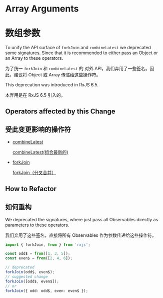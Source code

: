 # Array Arguments

# 数组参数

To unify the API surface of `forkJoin` and `combineLatest` we deprecated some signatures. Since that it is recommended to either pass an Object or an Array to these operators.

为了统一 `forkJoin` 和 `combineLatest` 的 对外 API，我们弃用了一些签名。因此，建议将 Object 或 Array 传递给这些操作符。

<div class="alert is-important">

This deprecation was introduced in RxJS 6.5.

本弃用是在 RxJS 6.5 引入的。

</div>

## Operators affected by this Change

## 受此变更影响的操作符

- [combineLatest](/api/index/function/combineLatest)

  [combineLatest(组合最新的)](/api/index/function/combineLatest)

- [forkJoin](/api/index/function/forkJoin)

  [forkJoin（分叉合并）](/api/index/function/forkJoin)

## How to Refactor

## 如何重构

We deprecated the signatures, where just pass all Observables directly as parameters to these operators.

我们弃用了这些签名，直接将所有 Observables 作为参数传递给这些操作符。

```ts
import { forkJoin, from } from 'rxjs';

const odd$ = from([1, 3, 5]);
const even$ = from([2, 4, 6]);

// deprecated
forkJoin(odd$, even$);
// suggested change
forkJoin([odd$, even$]);
// or
forkJoin({ odd: odd$, even: even$ });
```
